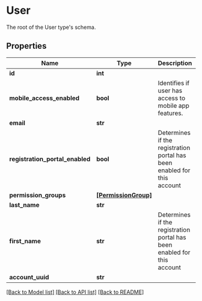 # User

The root of the User type's schema.

## Properties
Name | Type | Description | Notes
------------ | ------------- | ------------- | -------------
**id** | **int** |  | 
**mobile_access_enabled** | **bool** | Identifies if user has access to mobile app features. | 
**email** | **str** |  | 
**registration_portal_enabled** | **bool** | Determines if the registration portal has been enabled for this account | 
**permission_groups** | [**[PermissionGroup]**](PermissionGroup.md) |  | [optional] 
**last_name** | **str** |  | [optional] 
**first_name** | **str** | Determines if the registration portal has been enabled for this account | [optional] 
**account_uuid** | **str** |  | [optional] 

[[Back to Model list]](../README.md#documentation-for-models) [[Back to API list]](../README.md#documentation-for-api-endpoints) [[Back to README]](../README.md)



